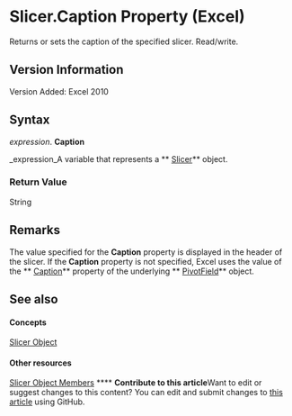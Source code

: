 
# Slicer.Caption Property (Excel)

Returns or sets the caption of the specified slicer. Read/write.


## Version Information

Version Added: Excel 2010 


## Syntax

 _expression_. **Caption**

 _expression_A variable that represents a  ** [Slicer](577be0f6-4eda-0093-8899-097f3c900383.md)** object.


### Return Value

String


## Remarks

The value specified for the  **Caption** property is displayed in the header of the slicer. If the **Caption** property is not specified, Excel uses the value of the ** [Caption](7cd928bf-3f69-0950-5b51-9168192c349e.md)** property of the underlying ** [PivotField](52784960-e2da-b43a-1e37-2d4dae61c6d8.md)** object.


## See also


#### Concepts


 [Slicer Object](577be0f6-4eda-0093-8899-097f3c900383.md)
#### Other resources


 [Slicer Object Members](09f1983a-5f7a-1707-c979-c5c27143ad73.md)
****   **Contribute to this article**Want to edit or suggest changes to this content? You can edit and submit changes to  [this article](https://github.com/jhershey00/VBA_Excel_Test/OpenXMLCon/articles/f0ba7c9b-d745-a72c-770e-852fc9cde9e0.md) using GitHub.

